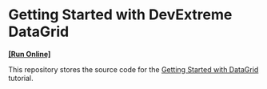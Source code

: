# Getting Started with DevExtreme DataGrid
<!-- run online -->
**[[Run Online]](https://codecentral.devexpress.com/292289396/)**
<!-- run online end -->

This repository stores the source code for the [Getting Started with DataGrid](https://js.devexpress.com/Documentation/Guide/UI_Components/DataGrid/Getting_Started_with_DataGrid/) tutorial. 
